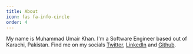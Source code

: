 ```yaml
---
title: About
icon: fas fa-info-circle
order: 4
---
```


My name is Muhammad Umair Khan. I'm a Software Engineer based out of Karachi, Pakistan. Find me on my socials [Twitter](https://twitter.com/mohuk), [LinkedIn](http://linkedin.com/in/mohuk) and [Github](https://github.com/mohuk).
